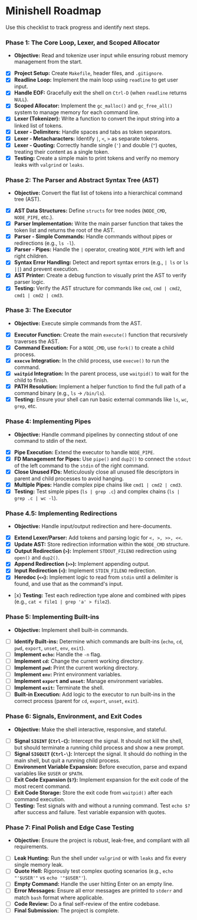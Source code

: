 # Minishell Roadmap

Use this checklist to track progress and identify next steps.

### Phase 1: The Core Loop, Lexer, and Scoped Allocator
*   **Objective:** Read and tokenize user input while ensuring robust memory management from the start.

-   [x] **Project Setup:** Create `Makefile`, header files, and `.gitignore`.
-   [x] **Readline Loop:** Implement the main loop using `readline` to get user input.
-   [x] **Handle EOF:** Gracefully exit the shell on `Ctrl-D` (when `readline` returns `NULL`).
-   [x] **Scoped Allocator:** Implement the `gc_malloc()` and `gc_free_all()` system to manage memory for each command line.
-   [x] **Lexer (Tokenizer):** Write a function to convert the input string into a linked list of tokens.
-   [x] **Lexer - Delimiters:** Handle spaces and tabs as token separators.
-   [x] **Lexer - Metacharacters:** Identify `|`, `<`, `>` as separate tokens.
-   [x] **Lexer - Quoting:** Correctly handle single (`'`) and double (`"`) quotes, treating their content as a single token.
-   [x] **Testing:** Create a simple main to print tokens and verify no memory leaks with `valgrind` or `leaks`.

### Phase 2: The Parser and Abstract Syntax Tree (AST)
*   **Objective:** Convert the flat list of tokens into a hierarchical command tree (AST).

-   [x] **AST Data Structures:** Define `structs` for tree nodes (`NODE_CMD`, `NODE_PIPE`, etc.).
-   [x] **Parser Implementation:** Write the main parser function that takes the token list and returns the root of the AST.
-   [x] **Parser - Simple Commands:** Handle commands without pipes or redirections (e.g., `ls -l`).
-   [x] **Parser - Pipes:** Handle the `|` operator, creating `NODE_PIPE` with left and right children.
-   [x] **Syntax Error Handling:** Detect and report syntax errors (e.g., `| ls` or `ls ||`) and prevent execution.
-   [x] **AST Printer:** Create a debug function to visually print the AST to verify parser logic.
-   [x] **Testing:** Verify the AST structure for commands like `cmd`, `cmd | cmd2`, `cmd1 | cmd2 | cmd3`.

### Phase 3: The Executor
*   **Objective:** Execute simple commands from the AST.

-   [x] **Executor Function:** Create the main `execute()` function that recursively traverses the AST.
-   [x] **Command Execution:** For a `NODE_CMD`, use `fork()` to create a child process.
-   [x] **`execve` Integration:** In the child process, use `execve()` to run the command.
-   [x] **`waitpid` Integration:** In the parent process, use `waitpid()` to wait for the child to finish.
-   [x] **PATH Resolution:** Implement a helper function to find the full path of a command binary (e.g., `ls` -> `/bin/ls`).
-   [x] **Testing:** Ensure your shell can run basic external commands like `ls`, `wc`, `grep`, etc.

### Phase 4: Implementing Pipes
*   **Objective:** Handle command pipelines by connecting stdout of one command to stdin of the next.

-   [x] **Pipe Execution:** Extend the executor to handle `NODE_PIPE`.
-   [x] **FD Management for Pipes:** Use `pipe()` and `dup2()` to connect the `stdout` of the left command to the `stdin` of the right command.
-   [x] **Close Unused FDs:** Meticulously close all unused file descriptors in parent and child processes to avoid hanging.
-   [x] **Multiple Pipes:** Handle complex pipe chains like `cmd1 | cmd2 | cmd3`.
-   [x] **Testing:** Test simple pipes (`ls | grep .c`) and complex chains (`ls | grep .c | wc -l`).

### Phase 4.5: Implementing Redirections
*   **Objective:** Handle input/output redirection and here-documents.

-   [x] **Extend Lexer/Parser:** Add tokens and parsing logic for `<, >, >>, <<`.
-   [x] **Update AST:** Store redirection information within the `NODE_CMD` structure.
-   [x] **Output Redirection (`>`):** Implement `STDOUT_FILENO` redirection using `open()` and `dup2()`.
-   [x] **Append Redirection (`>>`):** Implement appending output.
-   [x] **Input Redirection (`<`):** Implement `STDIN_FILENO` redirection.
-   [x] **Heredoc (`<<`):** Implement logic to read from `stdin` until a delimiter is found, and use that as the command's input.
-   [x} **Testing:** Test each redirection type alone and combined with pipes (e.g., `cat < file1 | grep 'a' > file2`).

### Phase 5: Implementing Built-ins
*   **Objective:** Implement shell built-in commands.

-   [ ] **Identify Built-ins:** Determine which commands are built-ins (`echo`, `cd`, `pwd`, `export`, `unset`, `env`, `exit`).
-   [ ] **Implement `echo`:** Handle the `-n` flag.
-   [ ] **Implement `cd`:** Change the current working directory.
-   [ ] **Implement `pwd`:** Print the current working directory.
-   [ ] **Implement `env`:** Print environment variables.
-   [ ] **Implement `export` and `unset`:** Manage environment variables.
-   [ ] **Implement `exit`:** Terminate the shell.
-   [ ] **Built-in Execution:** Add logic to the executor to run built-ins in the correct process (parent for `cd`, `export`, `unset`, `exit`).

### Phase 6: Signals, Environment, and Exit Codes
*   **Objective:** Make the shell interactive, responsive, and stateful.

-   [ ] **Signal `SIGINT` (`Ctrl-C`):** Intercept the signal. It should not kill the shell, but should terminate a running child process and show a new prompt.
-   [ ] **Signal `SIGQUIT` (`Ctrl-\`):** Intercept the signal. It should do nothing in the main shell, but quit a running child process.
-   [ ] **Environment Variable Expansion:** Before execution, parse and expand variables like `$USER` or `$PATH`.
-   [ ] **Exit Code Expansion (`$?`):** Implement expansion for the exit code of the most recent command.
-   [ ] **Exit Code Storage:** Store the exit code from `waitpid()` after each command execution.
-   [ ] **Testing:** Test signals with and without a running command. Test `echo $?` after success and failure. Test variable expansion with quotes.

### Phase 7: Final Polish and Edge Case Testing
*   **Objective:** Ensure the project is robust, leak-free, and compliant with all requirements.

-   [ ] **Leak Hunting:** Run the shell under `valgrind` or with `leaks` and fix every single memory leak.
-   [ ] **Quote Hell:** Rigorously test complex quoting scenarios (e.g., `echo "'$USER'"` vs `echo '"$USER"'`).
-   [ ] **Empty Command:** Handle the user hitting Enter on an empty line.
-   [ ] **Error Messages:** Ensure all error messages are printed to `stderr` and match `bash` format where applicable.
-   [ ] **Code Review:** Do a final self-review of the entire codebase.
-   [ ] **Final Submission:** The project is complete.

